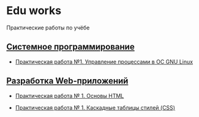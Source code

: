 # Edu works

Практические работы по учёбе

## [Системное программирование](https://gitlab.com/makarty/edu-works/-/tree/master/system%20programming)

- [Практическая работа №1. Управление процессами в ОС GNU Linux](https://gitlab.com/makarty/edu-works/-/tree/master/system%20programming/1practical)

## [Разработка Web-приложений](https://gitlab.com/makarty/edu-works/-/tree/master/web)

- [Практическая работа № 1. Основы HTML](https://gitlab.com/makarty/edu-works/-/tree/master/web/1practical)

- [Практическая работа № 1. Каскадные таблицы стилей (CSS)](https://gitlab.com/makarty/edu-works/-/tree/master/web/2practical)
